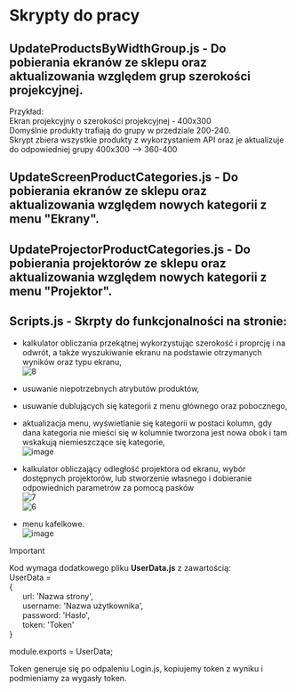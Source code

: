 # Skrypty do pracy

## UpdateProductsByWidthGroup.js - Do pobierania ekranów ze sklepu oraz aktualizowania względem grup szerokości projekcyjnej.

Przykład:<br />
Ekran projekcyjny o szerokości projekcyjnej - 400x300<br />
Domyślnie produkty trafiają do grupy w przedziale 200-240.<br />
Skrypt zbiera wszystkie produkty z wykorzystaniem API oraz je aktualizuje do odpowiedniej grupy 400x300 --> 360-400

## UpdateScreenProductCategories.js - Do pobierania ekranów ze sklepu oraz aktualizowania względem nowych kategorii z menu "Ekrany".

## UpdateProjectorProductCategories.js - Do pobierania projektorów ze sklepu oraz aktualizowania względem nowych kategorii z menu "Projektor".

## Scripts.js - Skrpty do funkcjonalności na stronie:<br />
  - kalkulator obliczania przekątnej wykorzystując szerokość i proprcję i na odwrót, a także wyszukiwanie ekranu na podstawie otrzymanych wyników oraz typu ekranu,<br />
  ![8](https://github.com/user-attachments/assets/478a95e8-bf13-4604-b8ec-1a90eea3dfd3)<br />

  - usuwanie niepotrzebnych atrybutów produktów,<br />
  - usuwanie dublujących się kategorii z menu głównego oraz pobocznego,<br />
  - aktualizacja menu, wyświetlanie się kategorii w postaci kolumn, gdy dana kategoria nie mieści się w kolumnie tworzona jest nowa obok i tam wskakują niemieszczące się kategorie,<br />
    ![image](https://github.com/kmozdzen/Update-products/assets/91953879/d5c3886a-2016-4ef8-9f7f-bdaef5674405)<br />
  - kalkulator obliczający odległość projektora od ekranu, wybór dostępnych projektorów, lub stworzenie własnego i dobieranie odpowiednich parametrów za pomocą pasków<br />
  ![7](https://github.com/user-attachments/assets/40603f64-9b28-45e3-96e3-ecc70a3f3fa8)<br />
  ![6](https://github.com/user-attachments/assets/44413954-c5ea-42ba-a707-7938f069370d)<br />

  - menu kafelkowe.<br />
    ![image](https://github.com/kmozdzen/Update-products/assets/91953879/8deb36a1-a1a3-43b7-9e5f-d915ed9520c1)

>[!IMPORTANT]
>Kod wymaga dodatkowego pliku **UserData.js** z zawartością:<br />
>UserData =<br />
>{<br />
>    &nbsp; &nbsp; &nbsp; url: 'Nazwa strony',<br />
>    &nbsp; &nbsp; &nbsp; username: 'Nazwa użytkownika',<br />
>    &nbsp; &nbsp; &nbsp; password: 'Hasło',<br />
>    &nbsp; &nbsp; &nbsp; token: 'Token'<br />
>}<br />
>
>module.exports = UserData;

Token generuje się po odpaleniu Login.js, kopiujemy token z wyniku i podmieniamy za wygasły token.
